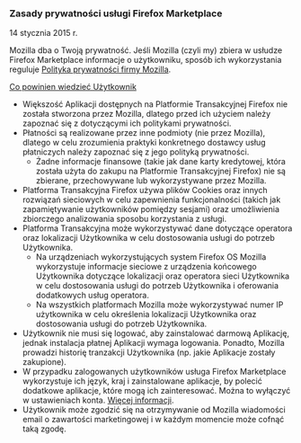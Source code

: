 ### Zasady prywatności usługi Firefox Marketplace
14 stycznia 2015 r.

Mozilla dba o Twoją prywatność. Jeśli Mozilla (czyli my) zbiera w usłudze Firefox Marketplace informacje o użytkowniku, sposób ich wykorzystania reguluje [Polityka prywatności firmy Mozilla](https://www.mozilla.org/privacy/).

<u>Co powinien wiedzieć Użytkownik</u>

- Większość Aplikacji dostępnych na Platformie Transakcyjnej Firefox nie została
stworzona przez Mozilla, dlatego przed ich użyciem należy zapoznać się z
dotyczącymi ich politykami prywatności.
- Płatności są realizowane przez inne podmioty (nie przez Mozilla), dlatego w
celu zrozumienia praktyki konkretnego dostawcy usług płatniczych należy
zapoznać się z jego polityką prywatności.
  - Żadne informacje finansowe (takie jak dane karty kredytowej, która została
użyta do zakupu na Platformie Transakcyjnej Firefox) nie są zbierane,
przechowywane lub wykorzystywane przez Mozilla.
- Platforma Transakcyjna Firefox używa plików Cookies oraz innych rozwiązań
sieciowych w celu zapewnienia funkcjonalności (takich jak zapamiętywanie
użytkowników pomiędzy sesjami) oraz umożliwienia zbiorczego analizowania
sposobu korzystania z usługi.
- Platforma Transakcyjna może wykorzystywać dane dotyczące operatora oraz
lokalizacji Użytkownika w celu dostosowania usługi do potrzeb Użytkownika.
  - Na urządzeniach wykorzystujących system Firefox OS Mozilla wykorzystuje
informacje sieciowe z urządzenia końcowego Użytkownika dotyczące lokalizacji
oraz operatora sieci Użytkownika w celu dostosowania usługi do potrzeb
Użytkownika i oferowania dodatkowych usług operatora.
  - Na wszystkich platformach Mozilla może wykorzystywać numer IP użytkownika w
celu określenia lokalizacji Użytkownika oraz dostosowania usługi do potrzeb
Użytkownika.
- Użytkownik nie musi się logować, aby zainstalować darmową Aplikację, jednak
instalacja płatnej Aplikacji wymaga logowania. Ponadto, Mozilla prowadzi
historię tranzakcji Użytkownika (np. jakie Aplikacje zostały zakupione).
- W przypadku zalogowanych użytkowników usługa Firefox Marketplace wykorzystuje ich język, kraj i zainstalowane aplikacje, by polecić dodatkowe aplikacje, które mogą ich zainteresować.  Można to wyłączyć w ustawieniach konta. [Więcej informacji](https://support.mozilla.org/kb/recommendations-marketplace).
- Użytkownik może zgodzić się na otrzymywanie od Mozilla wiadomości email o
zawartości marketingowej i w każdym momencie może cofnąć taką zgodę.
